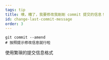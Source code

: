 ```yaml
---
tags: tip
title: 噢，糟了，我要修改我剛剛 commit 提交的信息！
id: change-last-commit-message
order: 3
---
```

```git
git commit --amend
# 按照提示修改信息就行啦
```

使用繁瑣的提交信息格式
